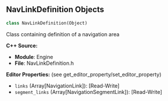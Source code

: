 ## NavLinkDefinition Objects

```python
class NavLinkDefinition(Object)
```

Class containing definition of a navigation area

**C++ Source:**

- **Module**: Engine
- **File**: NavLinkDefinition.h

**Editor Properties:** (see get_editor_property/set_editor_property)

- ``links`` (Array[NavigationLink]):  [Read-Write]
- ``segment_links`` (Array[NavigationSegmentLink]):  [Read-Write]

<a id="unreal.NavLinkTrivial"></a>